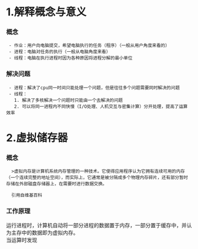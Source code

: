 1.解释概念与意义  
 ======  
 ### 概念
     - 作业：用户向电脑提交，希望电脑执行的任务（程序）（一般从用户角度来看的）  
     - 进程：电脑对任务的执行（一般从电脑角度来看）  
     - 线程：电脑在执行进程时因为各种原因将进程分解的最小单位
 ### 解决问题
     - 进程：解决了cpu同一时间只能处理一个问题，但是往往多个问题需要同时解决的问题  
     - 线程：
       1. 解决了多核解决一个问题时只能由一个去解决的问题  
       2. 可以将同一进程内不同快慢（I/O处理、人机交互与密集计算）分开处理，提高了运算效率  
2.虚拟储存器
 =======   
 ### 概念  
      >虚拟内存是计算机系统内存管理的一种技术。它使得应用程序认为它拥有连续可用的内存（一个连续完整的地址空间），而实际上，它通常是被分隔成多个物理内存碎片，还有部分暂时存储在外部磁盘存储器上，在需要时进行数据交换。
      
      引用自维基百科
 ### 工作原理  
  运行进程时，计算机自动将一部分进程的数据置于内存，一部分置于缓存中，并认为主存中的数据即为虚拟内存。  
  当运算时发现
